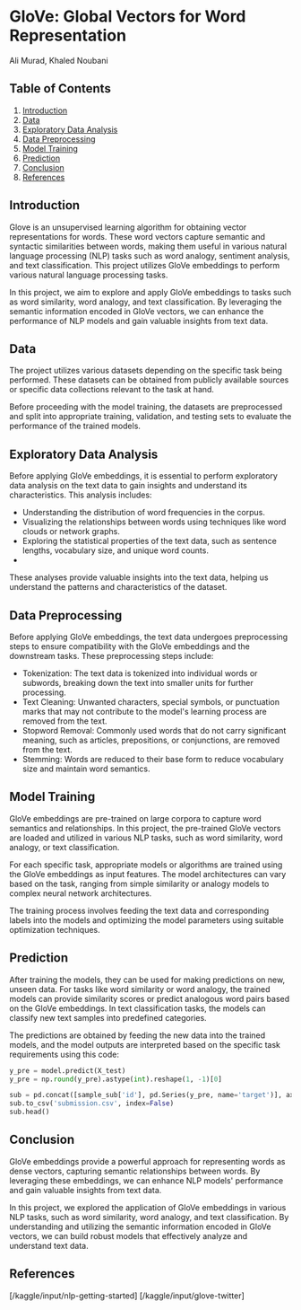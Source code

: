 # GloVe: Global Vectors for Word Representation

Ali Murad, Khaled Noubani

## Table of Contents

1. [Introduction](#introduction)
2. [Data](#data)
3. [Exploratory Data Analysis](#exploratory-data-analysis)
4. [Data Preprocessing](#data-preprocessing)
5. [Model Training](#model-training)
6. [Prediction](#prediction)
7. [Conclusion](#conclusion)
8. [References](#references)

## Introduction

Glove is an unsupervised learning algorithm for obtaining vector representations for words. These word vectors capture semantic and syntactic similarities between words, making them useful in various natural language processing (NLP) tasks such as word analogy, sentiment analysis, and text classification. This project utilizes GloVe embeddings to perform various natural language processing tasks.

In this project, we aim to explore and apply GloVe embeddings to tasks such as word similarity, word analogy, and text classification. By leveraging the semantic information encoded in GloVe vectors, we can enhance the performance of NLP models and gain valuable insights from text data.

## Data

The project utilizes various datasets depending on the specific task being performed. These datasets can be obtained from publicly available sources or specific data collections relevant to the task at hand.

Before proceeding with the model training, the datasets are preprocessed and split into appropriate training, validation, and testing sets to evaluate the performance of the trained models.

## Exploratory Data Analysis

Before applying GloVe embeddings, it is essential to perform exploratory data analysis on the text data to gain insights and understand its characteristics. This analysis includes:

  - Understanding the distribution of word frequencies in the corpus.
  - Visualizing the relationships between words using techniques like word clouds or network graphs.
  - Exploring the statistical properties of the text data, such as sentence lengths, vocabulary size, and unique word counts.
  - 
These analyses provide valuable insights into the text data, helping us understand the patterns and characteristics of the dataset.

## Data Preprocessing

Before applying GloVe embeddings, the text data undergoes preprocessing steps to ensure compatibility with the GloVe embeddings and the downstream tasks. These preprocessing steps include:

  - Tokenization: The text data is tokenized into individual words or subwords, breaking down the text into smaller units for further processing.
  - Text Cleaning: Unwanted characters, special symbols, or punctuation marks that may not contribute to the model's learning process are removed from the text.
  - Stopword Removal: Commonly used words that do not carry significant meaning, such as articles, prepositions, or conjunctions, are removed from the text.
  - Stemming: Words are reduced to their base form to reduce vocabulary size and maintain word semantics.

## Model Training

GloVe embeddings are pre-trained on large corpora to capture word semantics and relationships. In this project, the pre-trained GloVe vectors are loaded and utilized in various NLP tasks, such as word similarity, word analogy, or text classification.

For each specific task, appropriate models or algorithms are trained using the GloVe embeddings as input features. The model architectures can vary based on the task, ranging from simple similarity or analogy models to complex neural network architectures.

The training process involves feeding the text data and corresponding labels into the models and optimizing the model parameters using suitable optimization techniques.

## Prediction

After training the models, they can be used for making predictions on new, unseen data. For tasks like word similarity or word analogy, the trained models can provide similarity scores or predict analogous word pairs based on the GloVe embeddings. In text classification tasks, the models can classify new text samples into predefined categories.

The predictions are obtained by feeding the new data into the trained models, and the model outputs are interpreted based on the specific task requirements using this code:

```python
y_pre = model.predict(X_test)
y_pre = np.round(y_pre).astype(int).reshape(1, -1)[0]

sub = pd.concat([sample_sub['id'], pd.Series(y_pre, name='target')], axis=1)
sub.to_csv('submission.csv', index=False)
sub.head()
```
## Conclusion

GloVe embeddings provide a powerful approach for representing words as dense vectors, capturing semantic relationships between words. By leveraging these embeddings, we can enhance NLP models' performance and gain valuable insights from text data.

In this project, we explored the application of GloVe embeddings in various NLP tasks, such as word similarity, word analogy, and text classification. By understanding and utilizing the semantic information encoded in GloVe vectors, we can build robust models that effectively analyze and understand text data.

## References

[/kaggle/input/nlp-getting-started]
[/kaggle/input/glove-twitter]
